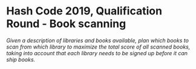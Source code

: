 Hash Code 2019, Qualification Round - Book scanning
===========

*Given a description of libraries and books available, plan which books to scan from which library to maximize the total score of all scanned books, taking into account that each library needs to be signed up before it can ship books.*